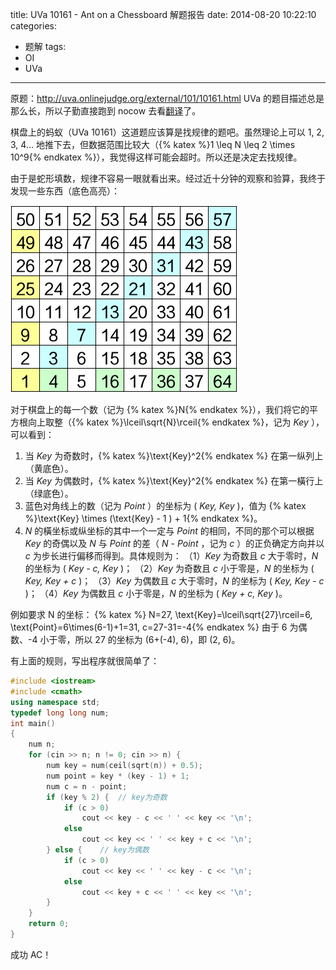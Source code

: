 title: UVa 10161 - Ant on a Chessboard 解题报告
date: 2014-08-20 10:22:10
categories:
- 题解
tags:
- OI
- UVa
---

原题：<http://uva.onlinejudge.org/external/101/10161.html>
UVa 的题目描述总是那么长，所以子勤直接跑到 nocow 去看[翻译](http://www.nocow.cn/index.php/UVA/10161)了。

棋盘上的蚂蚁（UVa 10161）这道题应该算是找规律的题吧。虽然理论上可以 1, 2, 3, 4... 地推下去，但数据范围比较大（{% katex %}1 \leq N \leq 2 \times 10^9{% endkatex %}），我觉得这样可能会超时。所以还是决定去找规律。

由于是蛇形填数，规律不容易一眼就看出来。经过近十分钟的观察和验算，我终于发现一些东西（底色高亮）：

<!-- more -->

![UVa 10161 的棋盘](/img/2014/uva-10161/chess.png)

对于棋盘上的每一个数（记为 {% katex %}N{% endkatex %}），我们将它的平方根向上取整（{% katex %}\lceil\sqrt{N}\rceil{% endkatex %}，记为 _Key_ ），可以看到：
1. 当 _Key_ 为奇数时，{% katex %}\text{Key}^2{% endkatex %} 在第一纵列上（黄底色）。
2. 当 _Key_ 为偶数时，{% katex %}\text{Key}^2{% endkatex %} 在第一橫行上（绿底色）。
3. 蓝色对角线上的数（记为 _Point_ ）的坐标为 ( _Key, Key_ )，值为 {% katex %}\text{Key} \times (\text{Key} - 1 ) + 1{% endkatex %}。
4. _N_ 的橫坐标或纵坐标的其中一个一定与 _Point_ 的相同，不同的那个可以根据 _Key_ 的奇偶以及 _N_ 与 _Point_ 的差（ _N_ - _Point_ ，记为 _c_ ）的正负确定方向并以 _c_ 为步长进行偏移而得到。具体规则为：
 （1）_Key_ 为奇数且 _c_ 大于零时，_N_ 的坐标为 ( _Key - c, Key_ )；
 （2）_Key_ 为奇数且 _c_ 小于零是，_N_ 的坐标为 ( _Key, Key + c_ )；
 （3）_Key_ 为偶数且 _c_ 大于零时，_N_ 的坐标为 ( _Key, Key - c_ )；
 （4）_Key_ 为偶数且 _c_ 小于零是，_N_ 的坐标为 ( _Key + c, Key_ )。

例如要求 N 的坐标：
{% katex %} N=27, \text{Key}=\lceil\sqrt{27}\rceil=6, \text{Point}=6\times(6-1)+1=31, c=27-31=-4{% endkatex %}
由于 6 为偶数、-4 小于零，所以 27 的坐标为 (6+(-4), 6)，即 (2, 6)。

有上面的规则，写出程序就很简单了：

``` cpp 10161.cpp
#include <iostream>
#include <cmath>
using namespace std;
typedef long long num;
int main()
{
    num n;
    for (cin >> n; n != 0; cin >> n) {
        num key = num(ceil(sqrt(n)) + 0.5);
        num point = key * (key - 1) + 1;
        num c = n - point;
        if (key % 2) {	// key为奇数
            if (c > 0)
                cout << key - c << ' ' << key << '\n';
            else
                cout << key << ' ' << key + c << '\n';
        } else {	// key为偶数
            if (c > 0)
                cout << key << ' ' << key - c << '\n';
            else
                cout << key + c << ' ' << key << '\n';
        }
    }
    return 0;
}
```

成功 AC！